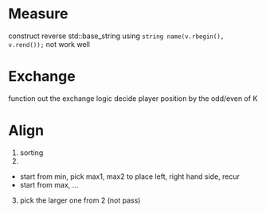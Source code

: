 # Measure
construct reverse std::base_string using
```string name(v.rbegin(), v.rend());```
not work well

# Exchange
function out the exchange logic
decide player position by the odd/even of K

# Align
1. sorting
2. 
  - start from  min, pick max1, max2 to place left, right hand side, recur
  - start from max, ...
3. pick the larger one from 2
(not pass)
